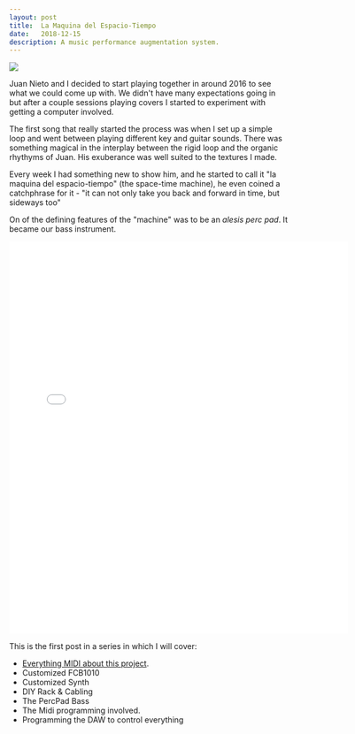 ```yaml
---
layout: post
title:  La Maquina del Espacio-Tiempo
date:   2018-12-15
description: A music performance augmentation system.
---
```


<img src="https://www.dropbox.com/s/vrd2mdn3ykwkktc/2018-07-01%2015.52.19%20-%20Copy.jpg?raw=1" class="post-img">

Juan Nieto and I decided to start playing together in around 2016 to see what we could come up with. We didn't have many expectations going in but after a couple sessions playing covers I started to experiment with getting a computer involved.

The first song that really started the process was when I set up a simple loop and went between playing different key and guitar sounds. There was something magical in the interplay between the rigid loop and the organic rhythyms of Juan. His exuberance was well suited to the textures I made.

Every week I had something new to show him, and he started to call it "la maquina del espacio-tiempo" (the space-time machine), he even coined a catchphrase for it - "it can not only take you back and forward in time, but sideways too"

On of the defining features of the "machine" was to be an *alesis perc pad*. It became our bass instrument.

<iframe class='insta-iframe' src="//www.instagram.com/p/BlgGenznyRm/embed/" width="612" height="710" frameborder="0" scrolling="no" allowtransparency="true"></iframe>

This is the first post in a series in which I will cover:

- [Everything MIDI about this project](/coding/087_Midi_bridge/).
- Customized FCB1010
- Customized Synth
- DIY Rack & Cabling
- The PercPad Bass
- The Midi programming involved.
- Programming the DAW to control everything